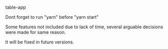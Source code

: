 table-app

Dont forget to run "yarn" before "yarn start"

Some features not included due to lack of time, several arguable decisions were made for same reason.

It will be fixed in future versions.
